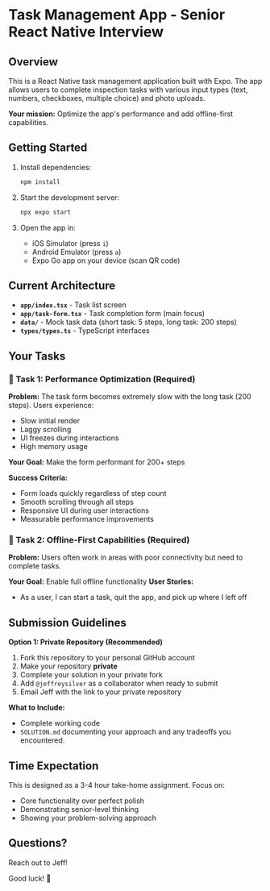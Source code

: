 # Task Management App - Senior React Native Interview

## Overview

This is a React Native task management application built with Expo. The app allows users to complete inspection tasks with various input types (text, numbers, checkboxes, multiple choice) and photo uploads.

**Your mission:** Optimize the app's performance and add offline-first capabilities.

## Getting Started

1. Install dependencies:
   ```bash
   npm install
   ```

2. Start the development server:
   ```bash
   npx expo start
   ```

3. Open the app in:
   - iOS Simulator (press `i`)
   - Android Emulator (press `a`)
   - Expo Go app on your device (scan QR code)

## Current Architecture

- **`app/index.tsx`** - Task list screen
- **`app/task-form.tsx`** - Task completion form (main focus)
- **`data/`** - Mock task data (short task: 5 steps, long task: 200 steps)
- **`types/types.ts`** - TypeScript interfaces

## Your Tasks

### 🚀 Task 1: Performance Optimization (Required)

**Problem:** The task form becomes extremely slow with the long task (200 steps). Users experience:
- Slow initial render
- Laggy scrolling
- UI freezes during interactions
- High memory usage

**Your Goal:** Make the form performant for 200+ steps

**Success Criteria:**
- Form loads quickly regardless of step count
- Smooth scrolling through all steps
- Responsive UI during user interactions
- Measurable performance improvements

### 📱 Task 2: Offline-First Capabilities (Required)

**Problem:** Users often work in areas with poor connectivity but need to complete tasks.

**Your Goal:** Enable full offline functionality
**User Stories:**
- As a user, I can start a task, quit the app, and pick up where I left off

## Submission Guidelines

**Option 1: Private Repository (Recommended)**
1. Fork this repository to your personal GitHub account
2. Make your repository **private**
3. Complete your solution in your private fork
4. Add `@jeffreysilver` as a collaborator when ready to submit
5. Email Jeff with the link to your private repository


**What to Include:**
- Complete working code
- `SOLUTION.md` documenting your approach and any tradeoffs you encountered.

## Time Expectation

This is designed as a 3-4 hour take-home assignment. Focus on:
- Core functionality over perfect polish
- Demonstrating senior-level thinking
- Showing your problem-solving approach

## Questions?
Reach out to Jeff!

Good luck! 🚀
